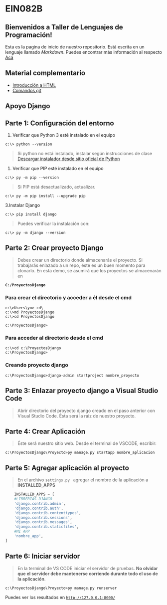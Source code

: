 # EIN082B

## Bienvenidos a **Taller de Lenguajes de Programación**!

Esta es la pagina de inicio de nuestro repositorio. Está escrita en un lenguaje llamado _Markdown_. Puedes encontrar más información al respecto [Acá](https://docs.github.com/es/get-started/writing-on-github)

## Material complementario

* [Introducción a HTML](https://developer.mozilla.org/es/docs/Web/HTML)
* [Comandos git](https://github.com/gdcodev/comandos-git)

## Apoyo Django

## Parte 1:  Configuración del entorno

1. Verificar que Python 3 esté instalado en el equipo

```console
c:\> python --version
```

> Si python no está instalado, instalar según instrucciones de clase
[Descargar instalador desde sitio oficial de Python](http://www.python.org)

1. Verificar que PIP esté instalado en el equipo

```console
c:\> py -m pip --version
```

>Si PIP está desactualizado, actualizar.

```console
c:\> py -m pip install --upgrade pip
```

3.Instalar Django

```console
c:\> pip install django
```

>Puedes verificar la instalación con:

```console
c:\> py -m django --version
```

## Parte 2:  Crear proyecto Django

>Debes crear un directorio donde almacenarás el proyecto. Si trabajarás enlazado a un repo, éste es un buen momento para clonarlo.
En esta demo, se asumirá que los proyectos se almacenarán en

<code>__C:/ProyectosDjango__ </code>

### Para crear el directorio y acceder a él desde el cmd

```console
c:\>Users\yo> cd\
c:\>md ProyectosDjango
c:\>cd ProyectosDjango 

c:\ProyectosDjango>
```

### Para acceder al directorio desde el cmd

```console
c:\>cd c:\ProyectosDjango
c:\ProyectosDjango>
```

### Creando proyecto django

```console
c:\ProyectosDjango>django-admin startproject nombre_proyecto
```

## Parte 3:  Enlazar proyecto django a Visual Studio Code

>Abrir directorio del proyecto django creado en el paso anterior con Visual Studio Code. Ésta será la raiz de nuestro proyecto.

## Parte 4:  Crear Aplicación

>Éste será nuestro sitio web. Desde el terminal de VSCODE, escribir:

```console
c:\ProyectosDjango\Proyecto>py manage.py startapp nombre_aplicacion
```

## Parte 5:  Agregar aplicación al proyecto

>En el archivo <code>settings.py </code> agregar el nombre de la aplicación a __INSTALLED_APPS__

```python
    INSTALLED_APPS = [
    #LIBRERIAS DJANGO
    'django.contrib.admin',
    'django.contrib.auth',
    'django.contrib.contenttypes',
    'django.contrib.sessions',
    'django.contrib.messages',
    'django.contrib.staticfiles',
    #MI APP
    'nombre_app',
]
```

## Parte 6:  Iniciar servidor 

>En la terminal de VS CODE iniciar el servidor de pruebas. __No olvidar que el servidor debe mantenerse corriendo durante todo el uso de la aplicación__.

```console
c:\ProyectosDjango\Proyecto>py manage.py runserver
```

Puedes ver los resultados en <code>http://127.0.0.1:8000/</code>
